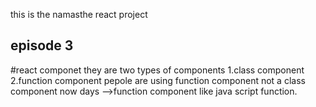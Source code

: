 this is the namasthe react project

episode 3
-----------
#react componet they are two types of components 
1.class component
2.function component
pepole are using function component not a class component now days 
-->function component like java script function.